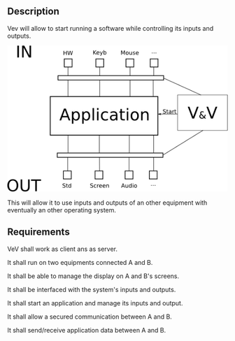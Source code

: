 Description
---

Vev will allow to start running a software while controlling its inputs and outputs. 

![VeV run and manage software inputs/outputs](vev-n-sw.png "VeV & software")

This will allow it to use inputs and outputs of an other equipment with eventually an other operating system.

Requirements
---

VeV shall work as client ans as server.

It shall run on two equipments connected A and B.

It shall be able to manage the display on A and B's screens.

It shall be interfaced with the system's inputs and outputs.

It shall start an application and manage its inputs and output.

It shall allow a secured communication between A and B.

It shall send/receive application data between A and B.

